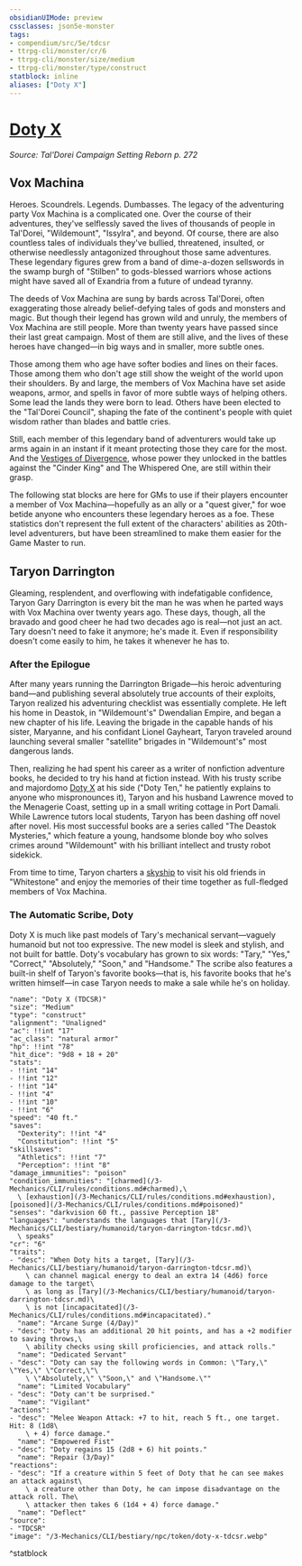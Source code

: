```yaml
---
obsidianUIMode: preview
cssclasses: json5e-monster
tags:
- compendium/src/5e/tdcsr
- ttrpg-cli/monster/cr/6
- ttrpg-cli/monster/size/medium
- ttrpg-cli/monster/type/construct
statblock: inline
aliases: ["Doty X"]
---
```

# [Doty X](3-Mechanics\CLI\bestiary\npc/doty-x-tdcsr.md)
*Source: Tal'Dorei Campaign Setting Reborn p. 272*  

## Vox Machina

Heroes. Scoundrels. Legends. Dumbasses. The legacy of the adventuring party Vox Machina is a complicated one. Over the course of their adventures, they've selflessly saved the lives of thousands of people in Tal'Dorei, "Wildemount", "Issylra", and beyond. Of course, there are also countless tales of individuals they've bullied, threatened, insulted, or otherwise needlessly antagonized throughout those same adventures. These legendary figures grew from a band of dime-a-dozen sellswords in the swamp burgh of "Stilben" to gods-blessed warriors whose actions might have saved all of Exandria from a future of undead tyranny.

The deeds of Vox Machina are sung by bards across Tal'Dorei, often exaggerating those already belief-defying tales of gods and monsters and magic. But though their legend has grown wild and unruly, the members of Vox Machina are still people. More than twenty years have passed since their last great campaign. Most of them are still alive, and the lives of these heroes have changed—in big ways and in smaller, more subtle ones.

Those among them who age have softer bodies and lines on their faces. Those among them who don't age still show the weight of the world upon their shoulders. By and large, the members of Vox Machina have set aside weapons, armor, and spells in favor of more subtle ways of helping others. Some lead the lands they were born to lead. Others have been elected to the "Tal'Dorei Council", shaping the fate of the continent's people with quiet wisdom rather than blades and battle cries.

Still, each member of this legendary band of adventurers would take up arms again in an instant if it meant protecting those they care for the most. And the [Vestiges of Divergence](/3-Mechanics/CLI/tables/vestiges-of-divergence-by-advancement-tdcsr.md), whose power they unlocked in the battles against the "Cinder King" and The Whispered One, are still within their grasp.

The following stat blocks are here for GMs to use if their players encounter a member of Vox Machina—hopefully as an ally or a "quest giver," for woe betide anyone who encounters these legendary heroes as a foe. These statistics don't represent the full extent of the characters' abilities as 20th-level adventurers, but have been streamlined to make them easier for the Game Master to run.

## Taryon Darrington

Gleaming, resplendent, and overflowing with indefatigable confidence, Taryon Gary Darrington is every bit the man he was when he parted ways with Vox Machina over twenty years ago. These days, though, all the bravado and good cheer he had two decades ago is real—not just an act. Tary doesn't need to fake it anymore; he's made it. Even if responsibility doesn't come easily to him, he takes it whenever he has to.

### After the Epilogue

After many years running the Darrington Brigade—his heroic adventuring band—and publishing several absolutely true accounts of their exploits, Taryon realized his adventuring checklist was essentially complete. He left his home in Deastok, in "Wildemount's" Dwendalian Empire, and began a new chapter of his life. Leaving the brigade in the capable hands of his sister, Maryanne, and his confidant Lionel Gayheart, Taryon traveled around launching several smaller "satellite" brigades in "Wildemount's" most dangerous lands.

Then, realizing he had spent his career as a writer of nonfiction adventure books, he decided to try his hand at fiction instead. With his trusty scribe and majordomo [Doty X](/3-Mechanics/CLI/bestiary/npc/doty-x-tdcsr.md) at his side ("Doty Ten," he patiently explains to anyone who mispronounces it), Taryon and his husband Lawrence moved to the Menagerie Coast, setting up in a small writing cottage in Port Damali. While Lawrence tutors local students, Taryon has been dashing off novel after novel. His most successful books are a series called "The Deastok Mysteries," which feature a young, handsome blonde boy who solves crimes around "Wildemount" with his brilliant intellect and trusty robot sidekick.

From time to time, Taryon charters a [skyship](/3-Mechanics/CLI/items/skyship-tdcsr.md) to visit his old friends in "Whitestone" and enjoy the memories of their time together as full-fledged members of Vox Machina.

### The Automatic Scribe, Doty

Doty X is much like past models of Tary's mechanical servant—vaguely humanoid but not too expressive. The new model is sleek and stylish, and not built for battle. Doty's vocabulary has grown to six words: "Tary," "Yes," "Correct," "Absolutely," "Soon," and "Handsome." The scribe also features a built-in shelf of Taryon's favorite books—that is, his favorite books that he's written himself—in case Taryon needs to make a sale while he's on holiday.

```statblock
"name": "Doty X (TDCSR)"
"size": "Medium"
"type": "construct"
"alignment": "Unaligned"
"ac": !!int "17"
"ac_class": "natural armor"
"hp": !!int "78"
"hit_dice": "9d8 + 18 + 20"
"stats":
- !!int "14"
- !!int "12"
- !!int "14"
- !!int "4"
- !!int "10"
- !!int "6"
"speed": "40 ft."
"saves":
  "Dexterity": !!int "4"
  "Constitution": !!int "5"
"skillsaves":
  "Athletics": !!int "7"
  "Perception": !!int "8"
"damage_immunities": "poison"
"condition_immunities": "[charmed](/3-Mechanics/CLI/rules/conditions.md#charmed),\
  \ [exhaustion](/3-Mechanics/CLI/rules/conditions.md#exhaustion), [poisoned](/3-Mechanics/CLI/rules/conditions.md#poisoned)"
"senses": "darkvision 60 ft., passive Perception 18"
"languages": "understands the languages that [Tary](/3-Mechanics/CLI/bestiary/humanoid/taryon-darrington-tdcsr.md)\
  \ speaks"
"cr": "6"
"traits":
- "desc": "When Doty hits a target, [Tary](/3-Mechanics/CLI/bestiary/humanoid/taryon-darrington-tdcsr.md)\
    \ can channel magical energy to deal an extra 14 (4d6) force damage to the target\
    \ as long as [Tary](/3-Mechanics/CLI/bestiary/humanoid/taryon-darrington-tdcsr.md)\
    \ is not [incapacitated](/3-Mechanics/CLI/rules/conditions.md#incapacitated)."
  "name": "Arcane Surge (4/Day)"
- "desc": "Doty has an additional 20 hit points, and has a +2 modifier to saving throws,\
    \ ability checks using skill proficiencies, and attack rolls."
  "name": "Dedicated Servant"
- "desc": "Doty can say the following words in Common: \"Tary,\" \"Yes,\" \"Correct,\"\
    \ \"Absolutely,\" \"Soon,\" and \"Handsome.\""
  "name": "Limited Vocabulary"
- "desc": "Doty can't be surprised."
  "name": "Vigilant"
"actions":
- "desc": "Melee Weapon Attack: +7 to hit, reach 5 ft., one target. Hit: 8 (1d8\
    \ + 4) force damage."
  "name": "Empowered Fist"
- "desc": "Doty regains 15 (2d8 + 6) hit points."
  "name": "Repair (3/Day)"
"reactions":
- "desc": "If a creature within 5 feet of Doty that he can see makes an attack against\
    \ a creature other than Doty, he can impose disadvantage on the attack roll. The\
    \ attacker then takes 6 (1d4 + 4) force damage."
  "name": "Deflect"
"source":
- "TDCSR"
"image": "/3-Mechanics/CLI/bestiary/npc/token/doty-x-tdcsr.webp"
```
^statblock